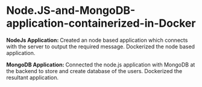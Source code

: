 # Node.JS-and-MongoDB-application-containerized-in-Docker
<b> NodeJs Application: </b>
Created an node based application which connects with the server to output the required message.
Dockerized the node based application.

<b> MongoDB Application: </b>
Connected the node.js application with MongoDB at the backend to store and create database of the users. 
Dockerized the resultant application.

